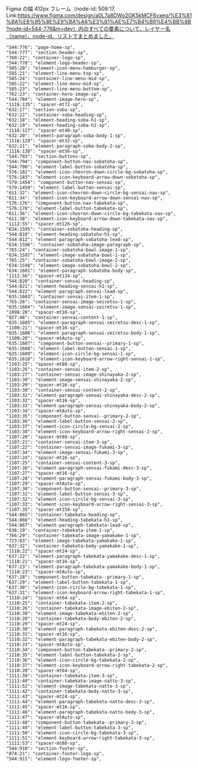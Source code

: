 Figma の幅 412px フレーム（node-id: 509:17, Link:https://www.figma.com/design/a0L7a8DWo2GK5kMCF6vxeg/%E3%81%8A%E8%95%8E%E9%BA%A6%E3%81%AE%E7%B4%B9%E4%BB%8B?node-id=544-776&m=dev）内のすべての要素について、レイヤー名（name）、node-id、リストでまとめました。

    "544:776": "page-home-sp",
    "544:777": "section-header-sp",
    "760:22": "container-logo-sp",
    "544:778": "element-logo-header-sp",
    "585:20": "element-icon-menu-hamburger-sp",
    "585:21": "element-line-menu-top-sp",
    "585:24": "container-line-menu-mid-sp",
    "585:22": "element-line-menu-mid-sp",
    "585:23": "element-line-menu-bottom-sp",
    "762:23": "container-hero-image-sp",
    "544:784": "element-image-hero-sp",
    "1116:135": "spacer-mt72-sp",
    "632:17": "section-soba-sp",
    "632:22": "container-soba-heading-sp",
    "632:18": "element-heading-soba-h1-sp",
    "632:19": "element-heading-soba-h2-sp",
    "1116:127": "spacer-mt40-sp",
    "632:20": "element-paragraph-soba-body-1-sp",
    "1116:129": "spacer-mt32-sp",
    "632:21": "element-paragraph-soba-body-2-sp",
    "1116:130": "spacer-mt56-sp",
    "544:793": "section-buttons-sp",
    "544:794": "component-button-nav-sobatoha-sp",
    "544:798": "element-label-button-sobatoha-sp",
    "576:181": "element-icon-chevron-down-circle-bg-sobatoha-sp",
    "576:183": "element-icon-keyboard-arrow-down-sobatoha-sp",
    "579:1454": "component-button-nav-sensai-sp",
    "579:1459": "element-label-button-sensai-sp",
    "611:32": "element-icon-chevron-down-circle-bg-sensai-nav-sp",
    "611:34": "element-icon-keyboard-arrow-down-sensai-nav-sp",
    "576:176": "component-button-nav-tabekata-sp",
    "576:178": "element-label-button-tabekata-sp",
    "611:36": "element-icon-chevron-down-circle-bg-tabekata-nav-sp",
    "611:38": "element-icon-keyboard-arrow-down-tabekata-nav-sp",
    "1112:55": "spacer-mt126-sp",
    "634:1595": "container-sobatoha-heading-sp",
    "544:810": "element-heading-sobatoha-h1-sp",
    "544:812": "element-paragraph-sobatoha-lead-sp",
    "634:1596": "container-sobatoha-image-paragraph-sp",
    "765:24": "container-sobatoha-bowl-image-1-sp",
    "634:1597": "element-image-sobatoha-bowl-1-sp",
    "765:25": "container-sobatoha-bowl-image-2-sp",
    "634:1598": "element-image-sobatoha-bowl-2-sp",
    "634:1601": "element-paragraph-sobatoha-body-sp",
    "1112:56": "spacer-mt134-sp",
    "544:820": "container-sensai-heading-sp",
    "544:821": "element-heading-sensai-h1-sp",
    "544:822": "element-paragraph-sensai-lead-sp",
    "635:1603": "container-sensai-item-1-sp",
    "765:26": "container-sensai-image-seiretsu-1-sp",
    "635:1604": "element-image-sensai-seiretsu-1-sp",
    "1098:20": "spacer-mt16-sp",
    "827:48": "container-sensai-content-1-sp",
    "635:1605": "element-paragraph-sensai-seiretsu-desc-1-sp",
    "1100:21": "spacer-mt16-sp",
    "635:1606": "element-paragraph-sensai-seiretsu-body-1-sp",
    "1100:20": "spacer-mtAuto-sp",
    "635:1607": "component-button-sensai--primary-1-sp",
    "635:1608": "element-label-button-sensai-1-sp",
    "635:1609": "element-icon-circle-bg-sensai-1-sp",
    "635:1610": "element-icon-keyboard-arrow-right-sensai-1-sp",
    "1103:25": "spacer-mt88-sp",
    "1103:26": "container-sensai-item-2-sp",
    "1103:27": "container-sensai-image-shinayaka-2-sp",
    "1103:39": "element-image-sensai-shinayaka-2-sp",
    "1103:29": "spacer-mt16-sp",
    "1103:30": "container-sensai-content-2-sp",
    "1103:31": "element-paragraph-sensai-shinayaka-desc-2-sp",
    "1103:32": "spacer-mt16-sp",
    "1103:33": "element-paragraph-sensai-shinayaka-body-2-sp",
    "1103:34": "spacer-mtAuto-sp",
    "1103:35": "component-button-sensai--primary-2-sp",
    "1103:36": "element-label-button-sensai-2-sp",
    "1103:37": "element-icon-circle-bg-sensai-2-sp",
    "1103:38": "element-icon-keyboard-arrow-right-sensai-2-sp",
    "1107:20": "spacer-mt88-sp",
    "1107:21": "container-sensai-item-3-sp",
    "1107:22": "container-sensai-image-fukami-3-sp",
    "1107:34": "element-image-sensai-fukami-3-sp",
    "1107:24": "spacer-mt16-sp",
    "1107:25": "container-sensai-content-3-sp",
    "1107:26": "element-paragraph-sensai-fukami-desc-3-sp",
    "1107:27": "spacer-mt16-sp",
    "1107:28": "element-paragraph-sensai-fukami-body-3-sp",
    "1107:29": "spacer-mtAuto-sp",
    "1107:30": "component-button-sensai--primary-3-sp",
    "1107:31": "element-label-button-sensai-3-sp",
    "1107:32": "element-icon-circle-bg-sensai-3-sp",
    "1107:33": "element-icon-keyboard-arrow-right-sensai-3-sp",
    "1107:35": "spacer-mt158-sp",
    "544:865": "container-tabekata-heading-sp",
    "544:866": "element-heading-tabekata-h1-sp",
    "544:867": "element-paragraph-tabekata-lead-sp",
    "636:19": "container-tabekata-item-1-sp",
    "766:29": "container-tabekata-image-yamakake-1-sp",
    "723:83": "element-image-tabekata-yamakake-1-sp",
    "637:32": "container-tabekata-body-yamakake-1-sp",
    "1110:22": "spacer-mt24-sp",
    "637:22": "element-paragraph-tabekata-yamakake-desc-1-sp",
    "1110:21": "spacer-mt16-sp",
    "637:23": "element-paragraph-tabekata-yamakake-body-1-sp",
    "1110:23": "spacer-mtAuto-sp",
    "637:28": "component-button-tabekata--primary-1-sp",
    "637:29": "element-label-button-tabekata-1-sp",
    "637:30": "element-icon-circle-bg-tabekata-1-sp",
    "637:31": "element-icon-keyboard-arrow-right-tabekata-1-sp",
    "1110:24": "spacer-mt64-sp",
    "1110:25": "container-tabekata-item-2-sp",
    "1110:26": "container-tabekata-image-ebiten-2-sp",
    "1110:38": "element-image-tabekata-ebiten-2-sp",
    "1110:28": "container-tabekata-body-ebiten-2-sp",
    "1110:29": "spacer-mt24-sp",
    "1110:30": "element-paragraph-tabekata-ebiten-desc-2-sp",
    "1110:31": "spacer-mt16-sp",
    "1110:32": "element-paragraph-tabekata-ebiten-body-2-sp",
    "1110:33": "spacer-mtAuto-sp",
    "1110:34": "component-button-tabekata--primary-2-sp",
    "1110:35": "element-label-button-tabekata-2-sp",
    "1110:36": "element-icon-circle-bg-tabekata-2-sp",
    "1110:37": "element-icon-keyboard-arrow-right-tabekata-2-sp",
    "1110:20": "spacer-mt64-sp",
    "1111:39": "container-tabekata-item-3-sp",
    "1111:40": "container-tabekata-image-natto-3-sp",
    "1111:52": "element-image-tabekata-natto-3-sp",
    "1111:42": "container-tabekata-body-natto-3-sp",
    "1111:43": "spacer-mt24-sp",
    "1111:44": "element-paragraph-tabekata-natto-desc-3-sp",
    "1111:45": "spacer-mt16-sp",
    "1111:46": "element-paragraph-tabekata-natto-body-3-sp",
    "1111:47": "spacer-mtAuto-sp",
    "1111:48": "component-button-tabekata--primary-3-sp",
    "1111:49": "element-label-button-tabekata-3-sp",
    "1111:50": "element-icon-circle-bg-tabekata-3-sp",
    "1111:51": "element-keyboard-arrow-right-tabekata-3-sp",
    "1111:53": "spacer-mt88-sp",
    "544:910": "section-footer-sp",
    "874:21": "container-footer-logo-sp",
    "544:911": "element-logo-footer-sp",
